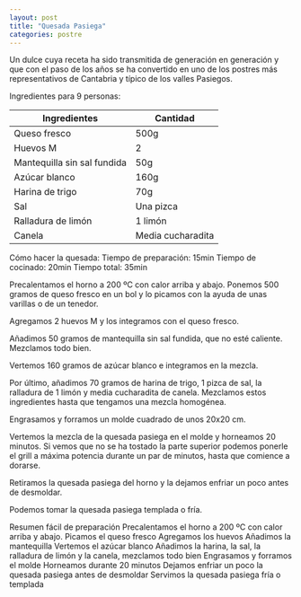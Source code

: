 ```yaml
---
layout: post
title: "Quesada Pasiega"
categories: postre
---
```


Un dulce cuya receta ha sido transmitida de generación en generación y que con el paso de los años se ha convertido en uno de los postres más representativos de Cantabria y típico de los valles Pasiegos.

Ingredientes para 9 personas:

|Ingredientes          | Cantidad              |
|--------------------- | --------------------- |
|Queso fresco          |         500g          |
|Huevos M              |          2            |
|Mantequilla sin sal fundida|    50g           |
|Azúcar blanco         |         160g          |
|Harina de trigo       |          70g          |
|Sal                   |       Una pizca       |
|Ralladura de limón    |        1 limón        |
|Canela                |   Media cucharadita   |

Cómo hacer la quesada:
Tiempo de preparación: 15min
Tiempo de cocinado: 20min
Tiempo total: 35min

Precalentamos el horno a 200 ºC con calor arriba y abajo. Ponemos 500 gramos de queso fresco en un bol y lo picamos con la ayuda de unas varillas o de un tenedor.

Agregamos 2 huevos M y los integramos con el queso fresco.

Añadimos 50 gramos de mantequilla sin sal fundida, que no esté caliente. Mezclamos todo bien.

Vertemos 160 gramos de azúcar blanco e integramos en la mezcla.

Por último, añadimos 70 gramos de harina de trigo, 1 pizca de sal, la ralladura de 1 limón y media cucharadita de canela. Mezclamos estos ingredientes hasta que tengamos una mezcla homogénea.

Engrasamos y forramos un molde cuadrado de unos 20x20 cm.

Vertemos la mezcla de la quesada pasiega en el molde y horneamos 20 minutos. Si vemos que no se ha tostado la parte superior podemos ponerle el grill a máxima potencia durante un par de minutos, hasta que comience a dorarse.

Retiramos la quesada pasiega del horno y la dejamos enfriar un poco antes de desmoldar.

Podemos tomar la quesada pasiega templada o fría.

Resumen fácil de preparación
Precalentamos el horno a 200 ºC con calor arriba y abajo. Picamos el queso fresco
Agregamos los huevos
Añadimos la mantequilla
Vertemos el azúcar blanco
Añadimos la harina, la sal, la ralladura de limón y la canela, mezclamos todo bien
Engrasamos y forramos el molde
Horneamos durante 20 minutos
Dejamos enfriar un poco la quesada pasiega antes de desmoldar
Servimos la quesada pasiega fría o templada



